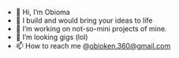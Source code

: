 - 👋 Hi, I’m Obioma
- 👀 I build and would bring your ideas to life
- 🌱 I’m working on not-so-mini projects of mine.
- 💞️ I’m looking gigs (lol)
- 📫 How to reach me @obioken.360@gmail.com

<!---
0biken/0biken is a ✨ special ✨ repository because its `README.md` (this file) appears on your GitHub profile.
You can click the Preview link to view your changes.
--->
